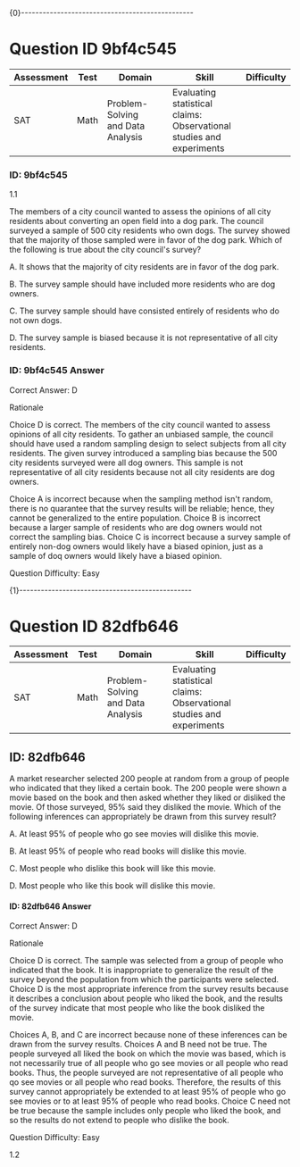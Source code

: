 {0}------------------------------------------------

# Question ID 9bf4c545

| Assessment | Test | Domain                               | Skill                                                                            | Difficulty |
|------------|------|--------------------------------------|----------------------------------------------------------------------------------|------------|
| SAT        | Math | Problem-Solving<br>and Data Analysis | Evaluating<br>statistical claims:<br>Observational<br>studies and<br>experiments |            |

### ID: 9bf4c545

1.1

The members of a city council wanted to assess the opinions of all city residents about converting an open field into a dog park. The council surveyed a sample of 500 city residents who own dogs. The survey showed that the majority of those sampled were in favor of the dog park. Which of the following is true about the city council's survey?

A. It shows that the majority of city residents are in favor of the dog park.

B. The survey sample should have included more residents who are dog owners.

C. The survey sample should have consisted entirely of residents who do not own dogs.

D. The survey sample is biased because it is not representative of all city residents.

### ID: 9bf4c545 Answer

Correct Answer: D

Rationale

Choice D is correct. The members of the city council wanted to assess opinions of all city residents. To gather an unbiased sample, the council should have used a random sampling design to select subjects from all city residents. The given survey introduced a sampling bias because the 500 city residents surveyed were all dog owners. This sample is not representative of all city residents because not all city residents are dog owners.

Choice A is incorrect because when the sampling method isn't random, there is no quarantee that the survey results will be reliable; hence, they cannot be generalized to the entire population. Choice B is incorrect because a larger sample of residents who are dog owners would not correct the sampling bias. Choice C is incorrect because a survey sample of entirely non-dog owners would likely have a biased opinion, just as a sample of doq owners would likely have a biased opinion.

Question Difficulty: Easy

{1}------------------------------------------------

# Question ID 82dfb646

| Assessment | Test | Domain                               | Skill                                                                            | Difficulty |
|------------|------|--------------------------------------|----------------------------------------------------------------------------------|------------|
| SAT        | Math | Problem-Solving<br>and Data Analysis | Evaluating<br>statistical claims:<br>Observational<br>studies and<br>experiments |            |

## ID: 82dfb646

A market researcher selected 200 people at random from a group of people who indicated that they liked a certain book. The 200 people were shown a movie based on the book and then asked whether they liked or disliked the movie. Of those surveyed, 95% said they disliked the movie. Which of the following inferences can appropriately be drawn from this survey result?

A. At least 95% of people who go see movies will dislike this movie.

B. At least 95% of people who read books will dislike this movie.

C. Most people who dislike this book will like this movie.

D. Most people who like this book will dislike this movie.

#### ID: 82dfb646 Answer

Correct Answer: D

Rationale

Choice D is correct. The sample was selected from a group of people who indicated that the book. It is inappropriate to generalize the result of the survey beyond the population from which the participants were selected. Choice D is the most appropriate inference from the survey results because it describes a conclusion about people who liked the book, and the results of the survey indicate that most people who like the book disliked the movie.

Choices A, B, and C are incorrect because none of these inferences can be drawn from the survey results. Choices A and B need not be true. The people surveyed all liked the book on which the movie was based, which is not necessarily true of all people who go see movies or all people who read books. Thus, the people surveyed are not representative of all people who qo see movies or all people who read books. Therefore, the results of this survey cannot appropriately be extended to at least 95% of people who go see movies or to at least 95% of people who read books. Choice C need not be true because the sample includes only people who liked the book, and so the results do not extend to people who dislike the book.

Question Difficulty: Easy

1.2